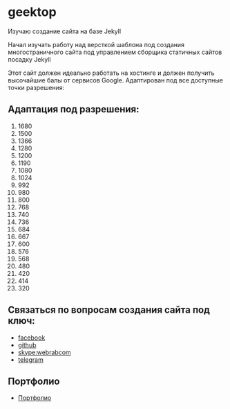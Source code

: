# geektop

Изучаю создание сайта на базе Jekyll

Начал изучать работу над версткой шаблона под создания многостраничного сайта под управлением сборщика статичных сайтов посадку Jekyll

Этот сайт должен идеально работать на хостинге и должен получить высочайшие балы от сервисов Google. Адаптирован под все доступные точки разрешения:

## Адаптация под разрешения:

1.  1680
2.  1500
3.  1366
4.  1280
5.  1200
6.  1190
7.  1080
8.  1024
9.   992
10.  980
11.  800
12.  768
13.  740
14.  736
15.  684
16.  667
17.  600
18.  576
19.  568
20.  480
21.  420
22.  414
23.  320

## Связаться по вопросам создания сайта под ключ:

* [facebook](https://www.facebook.com/frontendercode)
* [github](https://github.com/frontend-coder)
* [skype:webrabcom](href="skype:webrabcom")
* [telegram](https://t.me/frontendcoder)

## Портфолио
* [Портфолио](https://frontend-coder.github.io)